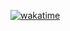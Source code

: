 [![wakatime](https://wakatime.com/badge/user/36212903-14d3-4c4d-909b-ac54e1123dd1/project/24540c2c-a416-4e31-830f-a24dd9e504b8.svg)](https://wakatime.com/badge/user/36212903-14d3-4c4d-909b-ac54e1123dd1/project/24540c2c-a416-4e31-830f-a24dd9e504b8)
